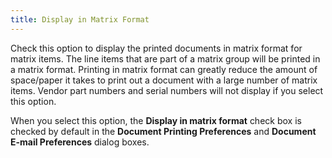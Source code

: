 ```yaml
---
title: Display in Matrix Format
---
```



Check this option to display the printed documents in matrix  format for matrix items. The line items that are part of a matrix group  will be printed in a matrix format. Printing in matrix format can greatly  reduce the amount of space/paper it takes to print out a document with  a large number of matrix items. Vendor part numbers and serial numbers  will not display if you select this option.


When you select this option, the **Display 
 in matrix format** check box is checked by default in the **Document 
 Printing Preferences** and **Document 
 E-mail Preferences** dialog boxes.
